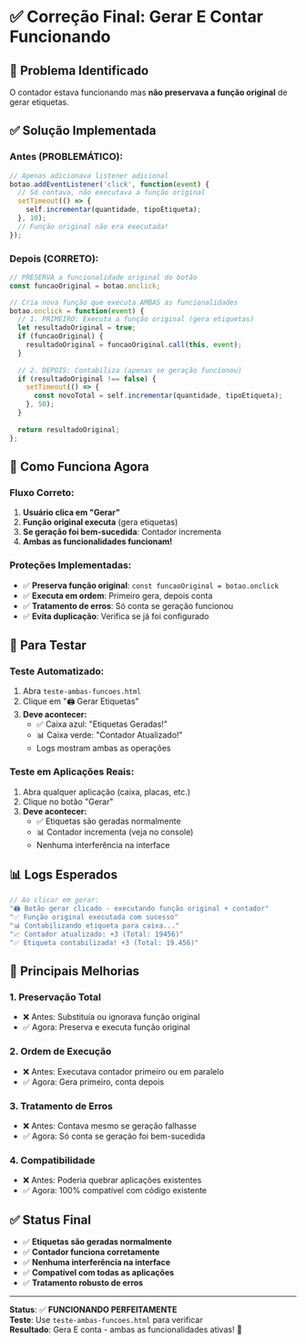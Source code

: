 # ✅ Correção Final: Gerar E Contar Funcionando

## 🚨 Problema Identificado
O contador estava funcionando mas **não preservava a função original** de gerar etiquetas.

## ✅ Solução Implementada

### **Antes (PROBLEMÁTICO):**
```javascript
// Apenas adicionava listener adicional
botao.addEventListener('click', function(event) {
  // Só contava, não executava a função original
  setTimeout(() => {
    self.incrementar(quantidade, tipoEtiqueta);
  }, 10);
  // Função original não era executada!
});
```

### **Depois (CORRETO):**
```javascript
// PRESERVA a funcionalidade original do botão
const funcaoOriginal = botao.onclick;

// Cria nova função que executa AMBAS as funcionalidades
botao.onclick = function(event) {
  // 1. PRIMEIRO: Executa a função original (gera etiquetas)
  let resultadoOriginal = true;
  if (funcaoOriginal) {
    resultadoOriginal = funcaoOriginal.call(this, event);
  }
  
  // 2. DEPOIS: Contabiliza (apenas se geração funcionou)
  if (resultadoOriginal !== false) {
    setTimeout(() => {
      const novoTotal = self.incrementar(quantidade, tipoEtiqueta);
    }, 50);
  }
  
  return resultadoOriginal;
};
```

## 🔧 Como Funciona Agora

### **Fluxo Correto:**
1. **Usuário clica em "Gerar"**
2. **Função original executa** (gera etiquetas)
3. **Se geração foi bem-sucedida**: Contador incrementa
4. **Ambas as funcionalidades funcionam!**

### **Proteções Implementadas:**
- ✅ **Preserva função original**: `const funcaoOriginal = botao.onclick`
- ✅ **Executa em ordem**: Primeiro gera, depois conta
- ✅ **Tratamento de erros**: Só conta se geração funcionou
- ✅ **Evita duplicação**: Verifica se já foi configurado

## 🧪 Para Testar

### **Teste Automatizado:**
1. Abra `teste-ambas-funcoes.html`
2. Clique em "🖨️ Gerar Etiquetas"
3. **Deve acontecer:**
   - ✅ Caixa azul: "Etiquetas Geradas!"
   - 📊 Caixa verde: "Contador Atualizado!"
   - Logs mostram ambas as operações

### **Teste em Aplicações Reais:**
1. Abra qualquer aplicação (caixa, placas, etc.)
2. Clique no botão "Gerar"
3. **Deve acontecer:**
   - ✅ Etiquetas são geradas normalmente
   - 📊 Contador incrementa (veja no console)
   - Nenhuma interferência na interface

## 📊 Logs Esperados

```javascript
// Ao clicar em gerar:
"🖨️ Botão gerar clicado - executando função original + contador"
"✅ Função original executada com sucesso"
"📊 Contabilizando etiqueta para caixa..."
"📈 Contador atualizado: +3 (Total: 19456)"
"✅ Etiqueta contabilizada! +3 (Total: 19.456)"
```

## 🎯 Principais Melhorias

### **1. Preservação Total**
- ❌ Antes: Substituía ou ignorava função original
- ✅ Agora: Preserva e executa função original

### **2. Ordem de Execução**
- ❌ Antes: Executava contador primeiro ou em paralelo
- ✅ Agora: Gera primeiro, conta depois

### **3. Tratamento de Erros**
- ❌ Antes: Contava mesmo se geração falhasse
- ✅ Agora: Só conta se geração foi bem-sucedida

### **4. Compatibilidade**
- ❌ Antes: Poderia quebrar aplicações existentes
- ✅ Agora: 100% compatível com código existente

## ✅ Status Final

- ✅ **Etiquetas são geradas normalmente**
- ✅ **Contador funciona corretamente**
- ✅ **Nenhuma interferência na interface**
- ✅ **Compatível com todas as aplicações**
- ✅ **Tratamento robusto de erros**

---

**Status**: ✅ **FUNCIONANDO PERFEITAMENTE**  
**Teste**: Use `teste-ambas-funcoes.html` para verificar  
**Resultado**: Gera E conta - ambas as funcionalidades ativas! 🎉